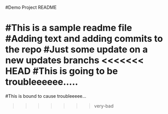 #Demo Project README

#This is a sample readme file
#Adding text and adding commits to the repo
#Just some update on a new updates branchs
<<<<<<< HEAD
#This is going to be troubleeeeee.....
=======
#This is bound to cause troubleeeee...
>>>>>>> very-bad
